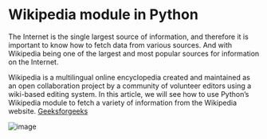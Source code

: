 # Wikipedia module in Python
The Internet is the single largest source of information, and therefore it is important to know how to fetch data from various sources. And with Wikipedia being one of the largest and most popular sources for information on the Internet.

Wikipedia is a multilingual online encyclopedia created and maintained as an open collaboration project by a community of volunteer editors using a wiki-based editing system.
In this article, we will see how to use Python’s Wikipedia module to fetch a variety of information from the Wikipedia website.    [Geeksforgeeks](https://www.geeksforgeeks.org/wikipedia-module-in-python/)

![image](https://user-images.githubusercontent.com/70816680/184332252-22fc144d-6ecf-435f-bd0a-9142a61e7232.png)
